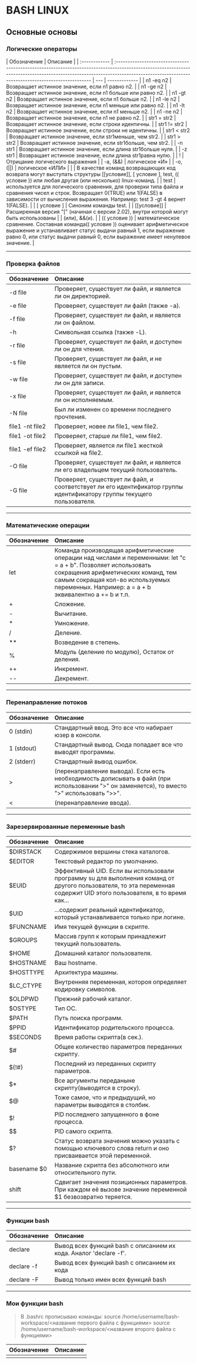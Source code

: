 # BASH LINUX

## Основные основы

### Логические операторы

| Обозначение   | Описание                                                                                                                                                                                                                         |
| :------------ | :------------------------------------------------------------------------------------------------------------------------------------------------------------------------------------------------------------------------------- | --- | ------------- |
| n1 -eq n2     | Возвращает истинное значение, если n1 равно n2.                                                                                                                                                                                  |
| n1 -ge n2     | Возвращает истинное значение, если n1 больше или равно n2.                                                                                                                                                                       |
| n1 -gt n2     | Возвращает истинное значение, если n1 больше n2.                                                                                                                                                                                 |
| n1 -le n2     | Возвращает истинное значение, если n1 меньше или равно n2.                                                                                                                                                                       |
| n1 -lt n2     | Возвращает истинное значение, если n1 меньше n2.                                                                                                                                                                                 |
| n1 -ne n2     | Возвращает истинное значение, если n1 не равно n2.                                                                                                                                                                               |
| str1 = str2   | Возвращает истинное значение, если строки идентичны.                                                                                                                                                                             |
| str1 != str2  | Возвращает истинное значение, если строки не идентичны.                                                                                                                                                                          |
| str1 < str2   | Возвращает истинное значение, если str1меньше, чем str2.                                                                                                                                                                         |
| str1 > str2   | Возвращает истинное значение, если str1больше, чем str2.                                                                                                                                                                         |
| -n str1       | Возвращает истинное значение, если длина str1больше нуля.                                                                                                                                                                        |
| -z str1       | Возвращает истинное значение, если длина str1равна нулю.                                                                                                                                                                         |
| !             | Отрицание логического выражения                                                                                                                                                                                                  |
| -a, (&&)      | логическое «И»                                                                                                                                                                                                                   |
| -o, (\|\|)    | логическое «ИЛИ»                                                                                                                                                                                                                 |
|               | В качестве команд возвращающих код возврата могут выступать структуры [[условие]], [ условие ], test, (( условие )) или любая другая (или несколько) linux-команд.                                                               |
| test          | используется для логического сравнения, для проверки типа файла и сравнения чисел и строк. Возвращает 0(TRUE) или 1(FALSE) в зависимости от вычисления выражения. Например: test 3 -gt 4 вернет 1(FALSE).                        |
| [ условие ]   | Синоним команды test.                                                                                                                                                                                                            |
| [[условие]]   | Расширенная версия "[" (начиная с версии 2.02), внутри которой могут быть использованы                                                                                                                                           |     | (или), &&(и). |
| (( условие )) | математическое сравнение. Составная команда(( условие )) оценивает арифметическое выражение и устанавливает статус выдачи равный 1, если выражение равно 0, или статус выдачи равный 0, если выражение имеет ненулевое значение. |

---

### Проверка файлов

| Обозначение     | Описание                                                                                                                |
| :-------------- | :---------------------------------------------------------------------------------------------------------------------- |
| -d file         | Проверяет, существует ли файл, и является ли он директорией.                                                            |
| -e file         | Проверяет, существует ли файл (также -a).                                                                               |
| -f file         | Проверяет, существует ли файл, и является ли он файлом.                                                                 |
| -h              | Символьная ссылка (также -L).                                                                                           |
| -r file         | Проверяет, существует ли файл, и доступен ли он для чтения.                                                             |
| -s file         | Проверяет, существует ли файл, и не является ли он пустым.                                                              |
| -w file         | Проверяет, существует ли файл, и доступен ли он для записи.                                                             |
| -x file         | Проверяет, существует ли файл, и является ли он исполняемым.                                                            |
| -N file         | Был ли изменен со времени последнего прочтения.                                                                         |
| file1 -nt file2 | Проверяет, новее ли file1, чем file2.                                                                                   |
| file1 -ot file2 | Проверяет, старше ли file1, чем file2.                                                                                  |
| file1 -ef file2 | Проверяет, является ли file1 жесткой ссылкой на file2.                                                                  |
| -O file         | Проверяет, существует ли файл, и является ли его владельцем текущий пользователь.                                       |
| -G file         | Проверяет, существует ли файл, и соответствует ли его идентификатор группы идентификатору группы текущего пользователя. |

---

### Математические операции

| Обозначение | Описание                                                                                                                                                                                                                                            |
| :---------- | :-------------------------------------------------------------------------------------------------------------------------------------------------------------------------------------------------------------------------------------------------- |
| let         | Команда производящая арифметические операции над числами и переменными: let "c = a + b". Позволяет использовать сокращения арифметических команд, тем самым сокращая кол-во используемых переменных. Например: a = a + b эквивалентно a += b и т.п. |
| +           | Сложение.                                                                                                                                                                                                                                           |
| -           | Вычитание.                                                                                                                                                                                                                                          |
| \*          | Умножение.                                                                                                                                                                                                                                          |
| /           | Деление.                                                                                                                                                                                                                                            |
| \*\*        | Возведение в степень.                                                                                                                                                                                                                               |
| %           | Модуль (деление по модулю), Остаток от деления.                                                                                                                                                                                                     |
| ++          | Инкремент.                                                                                                                                                                                                                                          |
| --          | Декремент.                                                                                                                                                                                                                                          |

---

### Перенаправление потоков

| Обозначение | Описание                                                                                                                                    |
| :---------- | :------------------------------------------------------------------------------------------------------------------------------------------ |
| 0 (stdin)   | Стандартный ввод. Это все что набирает юзер в консоли.                                                                                      |
| 1 (stdout)  | Стандартный вывод. Сюда попадает все что выводят программы.                                                                                 |
| 2 (stderr)  | Стандартный вывод ошибок.                                                                                                                   |
| >           | (перенаправление вывода). Если есть необходимость дописывать в файл (при использовании ">" он заменяется), то вместо ">" использовать ">>". |
| <           | (перенаправление ввода).                                                                                                                    |

---

### Зарезервированные переменные bash

| Обозначение | Описание                                                                                                                                                               |
| :---------- | :--------------------------------------------------------------------------------------------------------------------------------------------------------------------- |
| $DIRSTACK   | Содержимое вершины стека каталогов.                                                                                                                                    |
| $EDITOR     | Текстовый редактор по умолчанию.                                                                                                                                       |
| $EUID       | Эффективный UID. Если вы использовали программу su для выполнения команд от другого пользователя, то эта переменная содержит UID этого пользователя, в то время как... |
| $UID        | ...содержит реальный идентификатор, который устанавливается только при логине.                                                                                         |
| $FUNCNAME   | Имя текущей функции в скрипте.                                                                                                                                         |
| $GROUPS     | Массив групп к которым принадлежит текущий пользователь.                                                                                                               |
| $HOME       | Домашний каталог пользователя.                                                                                                                                         |
| $HOSTNAME   | Ваш hostname.                                                                                                                                                          |
| $HOSTTYPE   | Архитектура машины.                                                                                                                                                    |
| $LC_CTYPE   | Внутренняя переменная, котороя определяет кодировку символов.                                                                                                          |
| $OLDPWD     | Прежний рабочий каталог.                                                                                                                                               |
| $OSTYPE     | Тип ОС.                                                                                                                                                                |
| $PATH       | Путь поиска программ.                                                                                                                                                  |
| $PPID       | Идентификатор родительского процесса.                                                                                                                                  |
| $SECONDS    | Время работы скрипта(в сек.).                                                                                                                                          |
| $#          | Общее количество параметров переданных скрипту.                                                                                                                        |
| ${!#}       | Последний из переданных скрипту параметров.                                                                                                                            |
| $\*         | Все аргументы переданыне скрипту(выводятся в строку).                                                                                                                  |
| $@          | Тоже самое, что и предыдущий, но параметры выводятся в столбик.                                                                                                        |
| $!          | PID последнего запущенного в фоне процесса.                                                                                                                            |
| $$          | PID самого скрипта.                                                                                                                                                    |
| $?          | Статус возврата значения можно указать с помощью ключевого слова return и оно присваивается этой переменной.                                                           |
| basename $0 | Название скрипта без абсолютного или относительного пути.                                                                                                              |
| shift       | Сдвигает значения позиционных параметров. При каждом её вызове значение переменной $1 безвозвратно теряется.                                                           |

---

### Функции bash

| Обозначение | Описание                                                          |
| :---------- | :---------------------------------------------------------------- |
| declare     | Вывод всех функций bash с описанием их кода. Аналог 'declare -f'. |
| declare -f  | Вывод всех функций bash с описанием их кода                       |
| declare -F  | Вывод только имен всех функций bash                               |

---

### Мои функции bash

> В .bashrc прописываю команды:
> source /home/username/bash-workspace/<название первого файла с функциями>
> source /home/username/bash-workspace/<название второго файла с функциями>

| Обозначение | Описание |
| :---------- | :------- |
|             |          |

